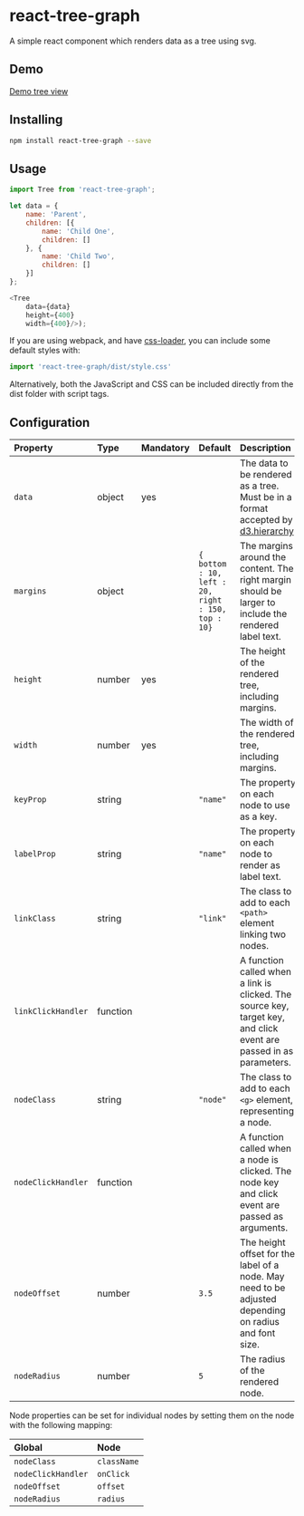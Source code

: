 react-tree-graph
================
A simple react component which renders data as a tree using svg.

Demo
----

[Demo tree view](http://jpb12.github.io/tree-viewer/)

Installing
----------
```sh
npm install react-tree-graph --save
```

Usage
-----

```javascript
import Tree from 'react-tree-graph';

let data = {
	name: 'Parent',
	children: [{
		name: 'Child One',
		children: []
	}, {
		name: 'Child Two',
		children: []
	}]
};

<Tree
	data={data}
	height={400}
	width={400}/>);
```

If you are using webpack, and have [css-loader](https://www.npmjs.com/package/css-loader), you can include some default styles with:

```javascript
import 'react-tree-graph/dist/style.css'
```

Alternatively, both the JavaScript and CSS can be included directly from the dist folder with script tags.

Configuration
-------------

| Property | Type | Mandatory | Default | Description |
|:---|:---|:---|:---|:---|
| `data` | object | yes | | The data to be rendered as a tree. Must be in a format accepted by [d3.hierarchy](https://github.com/d3/d3-hierarchy/blob/master/README.md#hierarchy). |
| `margins` | object | | `{ bottom : 10, left : 20, right : 150, top : 10}` | The margins around the content.  The right margin should be larger to include the rendered label text. |
| `height` | number | yes | | The height of the rendered tree, including margins. |
| `width` | number | yes | | The width of the rendered tree, including margins. |
| `keyProp` | string | | `"name"` | The property on each node to use as a key. |
| `labelProp` | string | | `"name"` | The property on each node to render as label text. |
| `linkClass` | string | | `"link"` | The class to add to each `<path>` element linking two nodes. |
| `linkClickHandler` | function | | | A function called when a link is clicked.  The source key, target key, and click event are passed in as parameters. |
| `nodeClass` | string | | `"node"` | The class to add to each `<g>` element, representing a node. |
| `nodeClickHandler` | function | | | A function called when a node is clicked.  The node key and click event are passed as arguments. |
| `nodeOffset` | number | | `3.5` | The height offset for the label of a node.  May need to be adjusted depending on radius and font size. |
| `nodeRadius` | number | | `5` | The radius of the rendered node. |

Node properties can be set for individual nodes by setting them on the node with the following mapping:

| Global | Node |
|:---|:---|
| `nodeClass` | `className` |
| `nodeClickHandler` | `onClick` |
| `nodeOffset` | `offset` |
| `nodeRadius` | `radius` |